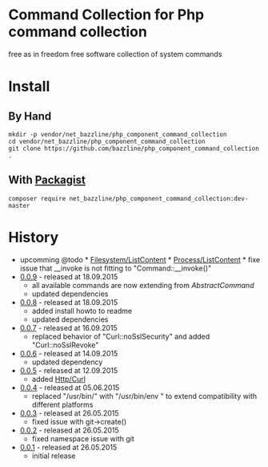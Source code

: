 # Command Collection for Php command collection

free as in freedom free software collection of system commands

# Install

## By Hand

    mkdir -p vendor/net_bazzline/php_component_command_collection
    cd vendor/net_bazzline/php_component_command_collection
    git clone https://github.com/bazzline/php_component_command_collection .

## With [Packagist](https://packagist.org/packages/net_bazzline/php_component_command_collection)

    composer require net_bazzline/php_component_command_collection:dev-master

# History 

* upcomming
    @todo
        * [Filesystem/ListContent](https://github.com/bazzline/php_component_command/tree/master/example/Example/ls)
        * [Process/ListContent](https://github.com/bazzline/php_component_command/tree/master/example/Example/ps)
        * fixe issue that __invoke is not fitting to "Command::__invoke()"
* [0.0.9](https://github.com/bazzline/php_component_command_collection/tree/0.0.9) - released at 18.09.2015
    * all available commands are now extending from *AbstractCommand*
    * updated dependencies
* [0.0.8](https://github.com/bazzline/php_component_command_collection/tree/0.0.8) - released at 18.09.2015
    * added install howto to readme
    * updated dependencies
* [0.0.7](https://github.com/bazzline/php_component_command_collection/tree/0.0.7) - released at 16.09.2015
    * replaced behavior of "Curl::noSslSecurity" and added "Curl::noSslRevoke"
* [0.0.6](https://github.com/bazzline/php_component_command_collection/tree/0.0.6) - released at 14.09.2015
    * updated dependency
* [0.0.5](https://github.com/bazzline/php_component_command_collection/tree/0.0.5) - released at 12.09.2015
    * added [Http/Curl](https://github.com/bazzline/php_component_command_collection/blob/master/source/Net/Bazzline/Component/CommandCollection/Http/Curl.php)
* [0.0.4](https://github.com/bazzline/php_component_command_collection/tree/0.0.4) - released at 05.06.2015
    * replaced "/usr/bin/<command>" with "/usr/bin/env <command>" to extend compatibility with different platforms
* [0.0.3](https://github.com/bazzline/php_component_command_collection/tree/0.0.3) - released at 26.05.2015
    * fixed issue with git->create()
* [0.0.2](https://github.com/bazzline/php_component_command_collection/tree/0.0.2) - released at 26.05.2015
    * fixed namespace issue with git
* [0.0.1](https://github.com/bazzline/php_component_command_collection/tree/0.0.1) - released at 26.05.2015
    * initial release

